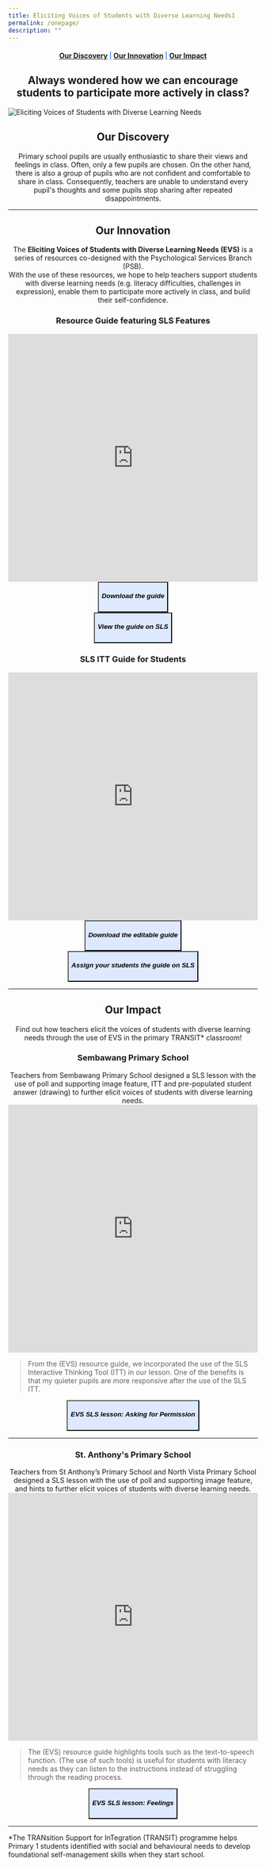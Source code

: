 ```yaml
---
title: Eliciting Voices of Students with Diverse Learning Needs1
permalink: /onepage/
description: ""
---
```

<center><h4 style="color:#578ffe;"><a href="#discovery">Our Discovery</a>  |  <a href="#innovation">Our Innovation</a>  |  <a href="#impact">Our Impact</a></h4></center>

<center><h2>Always wondered how we can encourage students to participate more actively in class?</h2></center>

![Eliciting Voices of Students with Diverse Learning Needs](/images/EVS%20Featured%20Image.png)

<center><h2 id="discovery">Our Discovery</h2></center>
<center>Primary school pupils are usually enthusiastic to share their views and feelings in class. Often, only a few pupils are chosen. On the other hand, there is also a group of pupils who are not confident and comfortable to share in class. Consequently, teachers are unable to understand every pupil's thoughts and some pupils stop sharing after repeated disappointments.</center>

-----------------

<center><h2 id="innovation">Our Innovation</h2></center>
<center>The <b>Eliciting Voices of Students with Diverse Learning Needs (EVS)</b> is a series of resources co-designed with the Psychological Services Branch (PSB).</center>
<center>With the use of these resources, we hope to help teachers support students with diverse learning needs (e.g. literacy difficulties, challenges in expression), enable them to participate more actively in class, and build their self-confidence.</center>

<center><h3>Resource Guide featuring SLS Features</h3></center>
<iframe allowfullscreen="true" height="500" width="100%" frameborder="0" src="https://docs.google.com/presentation/d/e/2PACX-1vQgyzVXnNSqmorG9rblCb0Nc3bvrsQauwsNhXNujn_A8vSy1xol7MkKPeoXffodbw/embed?start=false&amp;loop=true&amp;delayms=10000"></iframe>

<center><a href="https://for.edu.sg/evs"><button style="background-color:#DDE9FF;"><h5>Download the guide</h5></button></a></center>

<center><a href="https://vle.learning.moe.edu.sg/mrv/community-gallery/lesson/view/fefe3103-655a-4d94-ba9c-9aa8cbf01fe8/cover"><button style="background-color:#DDE9FF;"><h5>View the guide on SLS</h5></button></a></center>

<center><h3>SLS ITT Guide for Students</h3></center>
<iframe allowfullscreen="true" height="500" width="100%" frameborder="0" src="https://docs.google.com/presentation/d/e/2PACX-1vTFSlh5qydisKV4M_IHwxIvCcQwh2vTgsrS0mArYvy8vASbtZlJj_RKCCdRsf7I0Ys-JRkx7Y-2Zjqj/embed?start=false&amp;loop=true&amp;delayms=10000"></iframe>

<center><a href="https://for.edu.sg/evsslsittppt/"><button style="background-color:#DDE9FF;"><h5>Download the editable guide</h5></button></a></center>
	
<center><a href="https://vle.learning.moe.edu.sg/mrv/community-gallery/lesson/view/e3d55ee0-386b-4e6d-bacb-06a79f4371b4/cover"><button style="background-color:#DDE9FF;"><h5>Assign your students the guide on SLS</h5></button></a></center>

------------------

<center><h2 id="impact">Our Impact</h2></center>

<center>Find out how teachers elicit the voices of students with diverse learning needs through the use of EVS in the primary TRANSIT* classroom!</center>

<center><h3>Sembawang Primary School</h3></center>

<center>Teachers from Sembawang Primary School designed a SLS lesson with the use of poll and supporting image feature, ITT and pre-populated student answer (drawing) to further elicit voices of students with diverse learning needs.</center>

<iframe allowfullscreen="" allow="accelerometer; autoplay; clipboard-write; encrypted-media; gyroscope; picture-in-picture" frameborder="0" title="YouTube video player" src="https://www.youtube.com/embed/rK1Bn_mAkfY" height="500" width="100%"></iframe>

> From the (EVS) resource guide, we incorporated the use of the SLS Interactive Thinking Tool (ITT) in our lesson. One of the benefits is that my quieter pupils are more responsive after the use of the SLS ITT.

<center><a href="https://vle.learning.moe.edu.sg/mrv/community-gallery/lesson/view/45526087-9fe1-4f6b-887e-d303f15f53a0/cover"><button style="background-color:#DDE9FF;"><h5>EVS SLS lesson: Asking for Permission</h5></button></a></center>

---------------------

<center><h3>St. Anthony's Primary School</h3></center>

<center>Teachers from St Anthony’s Primary School and North Vista Primary School designed a SLS lesson with the use of poll and supporting image feature, and hints to further elicit voices of students with diverse learning needs.</center>

<iframe allowfullscreen="" allow="accelerometer; autoplay; clipboard-write; encrypted-media; gyroscope; picture-in-picture" frameborder="0" title="YouTube video player" src="https://www.youtube.com/embed/dDyf9ekgT-E" height="500" width="100%"></iframe>

> The (EVS) resource guide highlights tools such as the text-to-speech function. (The use of such tools) is useful for students with literacy needs as they can listen to the instructions instead of struggling through the reading process.

<center><a href="https://vle.learning.moe.edu.sg/mrv/community-gallery/lesson/view/48ecf4c2-ac17-4386-a69d-368b3f6ce570/cover"><button style="background-color:#DDE9FF;"><h5>EVS SLS lesson: Feelings</h5></button></a></center>

-------------------------
*The TRANsition Support for InTegration (TRANSIT) programme helps Primary 1 students identified with social and behavioural needs to develop foundational self-management skills when they start school.